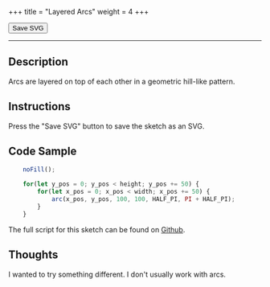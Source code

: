 +++
title = "Layered Arcs"
weight = 4
+++

<link rel="stylesheet" href="/styles/style.css" />

<!-- Load the Library -->
<script type = "text/javascript" src = "../../scripts/libs/p5js/p5.min.js"></script>
<script type = "text/javascript" src = "../../scripts/libs/p5js/p5.svg.js"></script>

<!-- Load the Sketch -->
<script>

/*
 * Title:   Layered Arcs
 * Author:  hamzberg
 * Version: 0.2
 * Date:    6 January 2024
 *
 * Description:
 *   -
 */

let fuse = true;

function setup() {
    let c = createCanvas(600, 800, SVG);
    c.parent('processing-canvas');

    noFill();

}

function draw() {

    if(fuse == true){

        for(let y_pos = 0; y_pos < height; y_pos += 50) {

            for(let x_pos = 0; x_pos < width; x_pos += 50) {

                arc(x_pos, y_pos, 100, 100, HALF_PI, PI + HALF_PI);

            }

        }

        fuse = false;
    }

}

function exportSVG() {

    save("layered-arcs_" + day() + "-" + month() + "-" + year() + "_" + millis() + ".svg");
    print("SVG Downloaded");

}

</script>

<!-- Insert the Sketch -->
<div id="processing-canvas"></div>

<div id="dom-gui">
    <button onclick="exportSVG()"> Save SVG </button>
</div>

<hr>

## Description

Arcs are layered on top of each other in a geometric hill-like pattern.

## Instructions

Press the "Save SVG" button to save the sketch as an SVG.

## Code Sample

```JavaScript
    noFill();

    for(let y_pos = 0; y_pos < height; y_pos += 50) {
        for(let x_pos = 0; x_pos < width; x_pos += 50) {
            arc(x_pos, y_pos, 100, 100, HALF_PI, PI + HALF_PI);
        }
    }
```
The full script for this sketch can be found on [Github](https://github.com/hamzberg/cc-site).

## Thoughts

I wanted to try something different. I don't usually work with arcs.
